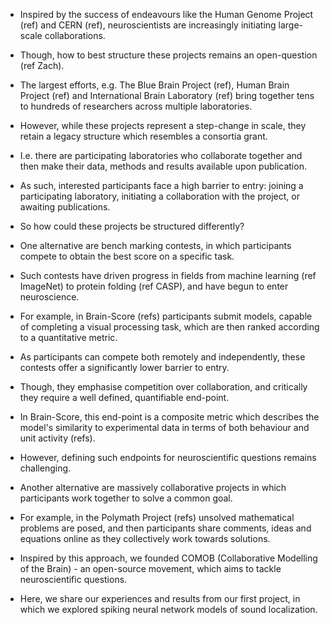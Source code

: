 * Inspired by the success of endeavours like the Human Genome Project (ref) and CERN (ref), neuroscientists are increasingly initiating large-scale collaborations. 
* Though, how to best structure these projects remains an open-question (ref Zach).  
* The largest efforts, e.g. The Blue Brain Project (ref), Human Brain Project (ref) and International Brain Laboratory (ref) bring together tens to hundreds of researchers across multiple laboratories.  
* However, while these projects represent a step-change in scale, they retain a legacy structure which resembles a consortia grant. 
* I.e. there are participating laboratories who collaborate together and then make their data, methods and results available upon publication.
* As such, interested participants face a high barrier to entry: joining a participating laboratory, initiating a collaboration with the project, or awaiting publications. 
* So how could these projects be structured differently?   

* One alternative are bench marking contests, in which participants compete to obtain the best score on a specific task. 
* Such contests have driven progress in fields from machine learning (ref ImageNet) to protein folding (ref CASP), and have begun to enter neuroscience.           
* For example, in Brain-Score (refs) participants submit models, capable of completing a visual processing task, which are then ranked according to a quantitative metric.       
* As participants can compete both remotely and independently, these contests offer a significantly lower barrier to entry.
* Though, they emphasise competition over collaboration, and critically they require a well defined, quantifiable end-point.  
* In Brain-Score, this end-point is a composite metric which describes the model's similarity to experimental data in terms of both behaviour and unit activity (refs).
* However, defining such endpoints for neuroscientific questions remains challenging.    

* Another alternative are massively collaborative projects in which participants work together to solve a common goal.  
* For example, in the Polymath Project (refs) unsolved mathematical problems are posed, and then participants share comments, ideas and equations online as they collectively work towards solutions.         
* Inspired by this approach, we founded COMOB (Collaborative Modelling of the Brain) - an open-source movement, which aims to tackle neuroscientific questions.
* Here, we share our experiences and results from our first project, in which we explored spiking neural network models of sound localization. 




